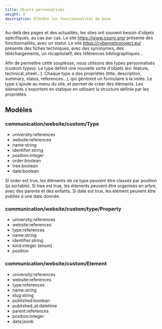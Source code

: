 ```yaml
---
title: Objets personnalisés
weight: 4
description: Étendre les fonctionnalités de base
---
```


Au-delà des pages et des actualités, les sites ont souvent besoin d'objets spécifiques, au cas par cas.
Le site https://www.osuny.org/ présente des fonctionnalités, avec un statut.
Le site https://cyberneticproject.eu/ présente des fiches techniques, avec des synonymes, des téléchargements, un récapitulatif, des références bibliographiques...


Afin de permettre cette souplesse, nous utilisons des types personnalisés (custom types).
Le type définit une nouvelle sorte d'objets (ex: feature, technical_sheet...).
Chaque type a des propriétés (title, description, summary, status, references...), qui génèrent un formulaire à la volée.
Le type s'ajoute au menu du site, et permet de créer des éléments.
Les éléments s'exportent en statique en utilisant la structure définie par les propriétés.

## Modèles

### communication/website/custom/Type
- university:references
- website:references
- name:string
- identifier:string
- position:integer
- order:boolean
- tree:boolean
- date:boolean


Si order est true, les éléments de ce type peuvent être classés par position (js sortable).
Si tree est true, les éléments peuvent être organisés en arbre, avec des parents et des enfants.
Si date est true, les élément peuvent être publiés à une date donnée.


### communication/website/custom/type/Property
- university:references
- website:references
- type:references
- name:string
- identifier:string
- kind:integer (enum)
- position


### communication/website/custom/Element
- university:references
- website:references
- type:references
- name:string
- slug:string
- published:boolean
- published_at:datetime
- parent:references
- position:integer
- data:jsonb
